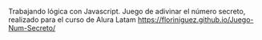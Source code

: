 Trabajando lógica con Javascript.
Juego de adivinar el número secreto, realizado para el curso de Alura Latam
https://floriniguez.github.io/Juego-Num-Secreto/
